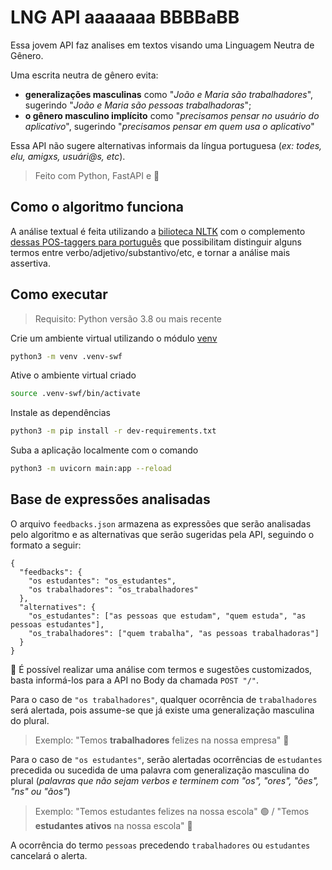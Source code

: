 # LNG API aaaaaaa BBBBaBB

Essa jovem API faz analises em textos visando uma Linguagem Neutra de Gênero.

Uma escrita neutra de gênero evita: 
- **generalizações masculinas** como  "_João e Maria são trabalhadores_", sugerindo "_João e Maria são pessoas trabalhadoras_";
- **o gênero masculino implícito** como "_precisamos pensar no usuário do aplicativo_", sugerindo "_precisamos pensar em quem usa o aplicativo_"

Essa API não sugere alternativas informais da língua portuguesa (_ex: todes, elu, amigxs, usuári@s, etc_).


> Feito com Python, FastAPI e 💚

## Como o algoritmo funciona 

A análise textual é feita utilizando a [bilioteca NLTK](https://www.nltk.org/) com o complemento [dessas POS-taggers para português](https://github.com/inoueMashuu/POS-tagger-portuguese-nltk) que possibilitam distinguir alguns termos entre verbo/adjetivo/substantivo/etc, e tornar a análise mais assertiva.


## Como executar
> Requisito: Python versão 3.8 ou mais recente

Crie um ambiente virtual utilizando o módulo [venv](https://docs.python.org/pt-br/3/library/venv.html)

```bash
python3 -m venv .venv-swf
```

Ative o ambiente virtual criado

```bash
source .venv-swf/bin/activate
```

Instale as dependências

```bash
python3 -m pip install -r dev-requirements.txt
```

Suba a aplicação localmente com o comando

```bash
python3 -m uvicorn main:app --reload
```

## Base de expressões analisadas

O arquivo `feedbacks.json` armazena as expressões que serão analisadas pelo algoritmo e as alternativas que serão sugeridas pela API, seguindo o formato a seguir:

```
{
  "feedbacks": {
    "os estudantes": "os_estudantes",
    "os trabalhadores": "os_trabalhadores"
  },
  "alternatives": {
    "os_estudantes": ["as pessoas que estudam", "quem estuda", "as pessoas estudantes"],
    "os_trabalhadores": ["quem trabalha", "as pessoas trabalhadoras"]
  }
}
```

👀 É possível realizar uma análise com termos e sugestões customizados, basta informá-los para a API no Body da chamada `POST "/"`. 

Para o caso de `"os trabalhadores"`, qualquer ocorrência de `trabalhadores` será alertada, pois assume-se que já existe uma generalização masculina do plural. 
> Exemplo: "Temos **trabalhadores** felizes na nossa empresa" 🔴

Para o caso de `"os estudantes"`, serão alertadas ocorrências de `estudantes` precedida ou sucedida de uma palavra com generalização masculina do plural (_palavras que não sejam verbos e terminem com "os", "ores", "ões", "ns" ou "ãos"_)
> Exemplo: "Temos estudantes felizes na nossa escola" 🟢 / "Temos **estudantes ativos** na nossa escola" 🔴

A ocorrência do termo `pessoas` precedendo `trabalhadores` ou `estudantes` cancelará o alerta.
